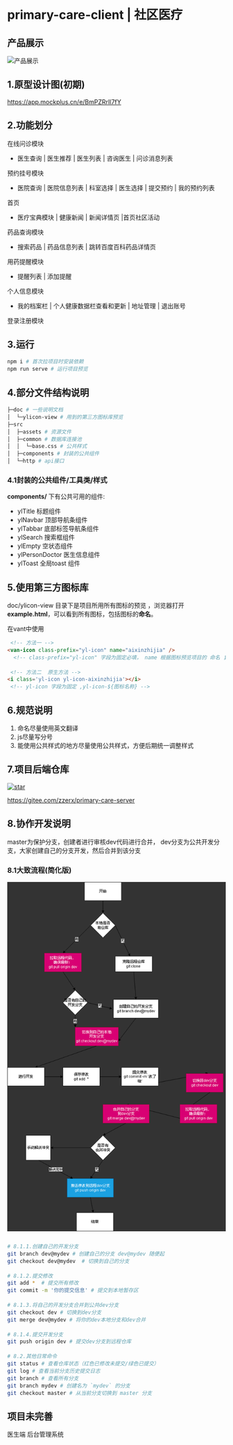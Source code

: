 # primary-care-client | 社区医疗

## 产品展示
![产品展示](doc/ylicon-view/sqyl_ui_show.png)



## 1.原型设计图(初期)
https://app.mockplus.cn/e/BmPZRrIl7fY


## 2.功能划分

  在线问诊模块
  - 医生查询 | 医生推荐 | 医生列表 | 咨询医生 | 问诊消息列表

  预约挂号模块
   - 医院查询 | 医院信息列表 | 科室选择 | 医生选择 |  提交预约 |  我的预约列表

 
 
  首页
   - 医疗宝典模块 | 健康新闻 | 新闻详情页 |首页社区活动

  药品查询模块
   - 搜索药品 | 药品信息列表 | 跳转百度百科药品详情页

  用药提醒模块
   - 提醒列表 | 添加提醒

  个人信息模块
  - 我的档案栏 | 个人健康数据栏查看和更新 | 地址管理 | 退出账号

  登录注册模块

## 3.运行
  ```sh
  npm i # 首次拉项目时安装依赖
  npm run serve # 运行项目预览
  ```
## 4.部分文件结构说明
```sh
├─doc # 一些说明文档
│  └─ylicon-view # 用到的第三方图标库预览
├─src 
│  ├─assets # 资源文件
│  ├─common # 数据库连接池
│  │  └─base.css # 公共样式
│  ├─components # 封装的公共组件
│  └─http # api接口

```
### 4.1封装的公共组件/工具类/样式
**components/** 下有公共可用的组件:
- ylTitle 标题组件
- ylNavbar 顶部导航条组件
- ylTabbar 底部标签导航条组件
- ylSearch 搜索框组件
- ylEmpty 空状态组件
- ylPersonDoctor 医生信息组件 
- ylToast 全局toast 组件

## 5.使用第三方图标库
 doc/ylicon-view 目录下是项目所用所有图标的预览 ，浏览器打开 **example.html**，可以看到所有图标，包括图标的**命名**。

 在vant中使用
 ```html
  <!-- 方法一 -->
<van-icon class-prefix="yl-icon" name="aixinzhijia" />
   <!-- class-prefix="yl-icon" 字段为固定必填， name 根据图标预览项目的 命名 复制粘贴即可 此方法可以使用van-icon提供的功能 -->

  <!-- 方法二  原生方法 -->
<i class='yl-icon yl-icon-aixinzhijia'></i>
  <!-- yl-icon 字段为固定 ,yl-icon-${图标名称} -->
 ```


## 6.规范说明

  1. 命名尽量使用英文翻译
  2. js尽量写分号
  3. 能使用公共样式的地方尽量使用公共样式，方便后期统一调整样式


## 7.项目后端仓库
<a href='https://gitee.com/zzerx/primary-care-server/stargazers'><img src='https://gitee.com/zzerx/primary-care-server/badge/star.svg?theme=dark' alt='star'></img></a>

https://gitee.com/zzerx/primary-care-server

## 8.协作开发说明
 master为保护分支，创建者进行审核dev代码进行合并， dev分支为公共开发分支，大家创建自己的分支开发，然后合并到该分支


### 8.1大致流程(简化版)
![流程图](./git_step.png)

### 
```sh
# 8.1.1.创建自己的开发分支
git branch dev@mydev # 创建自己的分支 dev@mydev 随便起
git checkout dev@mydev  # 切换到自己的分支

# 8.1.2.提交修改
git add *  # 提交所有修改
git commit -m '你的提交信息' # 提交到本地暂存区

# 8.1.3.将自己的开发分支合并到公共dev分支
git checkout dev # 切换到dev分支
git merge dev@mydev # 将你的dev本地分支和dev合并

# 8.1.4.提交开发分支
git push origin dev # 提交dev分支到远程仓库

# 8.2.其他日常命令
git status # 查看仓库状态（红色已修改未提交/绿色已提交）
git log # 查看当前分支历史提交日志
git branch # 查看所有分支
git branch mydev # 创建名为 `mydev` 的分支
git checkout master # 从当前分支切换到 master 分支
```

## 项目未完善
 医生端
 后台管理系统
